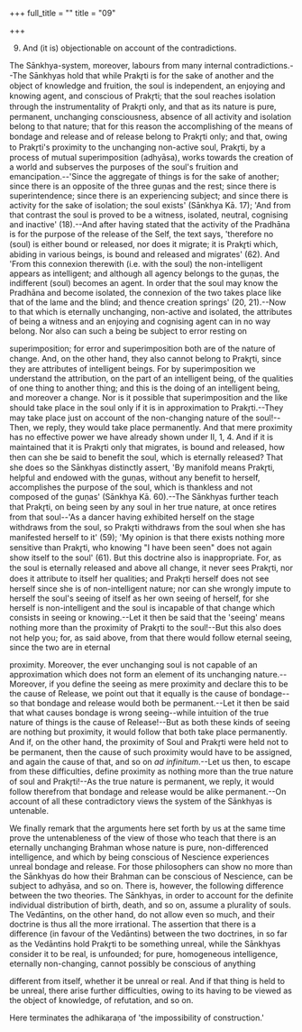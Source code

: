 +++
full_title = ""
title = "09"

+++




9. And (it is) objectionable on account of the contradictions.

The Sānkhya-system, moreover, labours from many internal contradictions.--The Sānkhyas hold that while Prakr̥ti is for the sake of another and the object of knowledge and fruition, the soul is independent, an enjoying and knowing agent, and conscious of Prakr̥ti; that the soul reaches isolation through the instrumentality of Prakr̥ti only, and that as its nature is pure, permanent, unchanging consciousness, absence of all activity and isolation belong to that nature; that for this reason the accomplishing of the means of bondage and release and of release belong to Prakr̥ti only; and that, owing to Prakr̥ti's proximity to the unchanging non-active soul, Prakr̥ti, by a process of mutual superimposition (adhyāsa), works towards the creation of a world and subserves the purposes of the soul's fruition and emancipation.--'Since the aggregate of things is for the sake of another; since there is an opposite of the three guṇas and the rest; since there is superintendence; since there is an experiencing subject; and since there is activity for the sake of isolation; the soul exists' (Sānkhya Kā. 17); 'And from that contrast the soul is proved to be a witness, isolated, neutral, cognising and inactive' (18).--And after having stated that the activity of the Pradhāna is for the purpose of the release of the Self, the text says, 'therefore no (soul) is either bound or released, nor does it migrate; it is Prakr̥ti which, abiding in various beings, is bound and released and migrates' (62). And 'From this connexion therewith (i.e. with the soul) the non-intelligent appears as intelligent; and although all agency belongs to the guṇas, the indifferent (soul) becomes an agent. In order that the soul may know the Pradhāna and become isolated, the connexion of the two takes place like that of the lame and the blind; and thence creation springs' (20, 21).--Now to that which is eternally unchanging, non-active and isolated, the attributes of being a witness and an enjoying and cognising agent can in no way belong. Nor also can such a being be subject to error resting on

superimposition; for error and superimposition both are of the nature of change. And, on the other hand, they also cannot belong to Prakr̥ti, since they are attributes of intelligent beings. For by superimposition we understand the attribution, on the part of an intelligent being, of the qualities of one thing to another thing; and this is the doing of an intelligent being, and moreover a change. Nor is it possible that superimposition and the like should take place in the soul only if it is in approximation to Prakr̥ti.--They may take place just on account of the non-changing nature of the soul!--Then, we reply, they would take place permanently. And that mere proximity has no effective power we have already shown under II, 1, 4. And if it is maintained that it is Prakr̥ti only that migrates, is bound and released, how then can she be said to benefit the soul, which is eternally released? That she does so the Sānkhyas distinctly assert, 'By manifold means Prakr̥ti, helpful and endowed with the guṇas, without any benefit to herself, accomplishes the purpose of the soul, which is thankless and not composed of the guṇas' (Sānkhya Kā. 60).--The Sānkhyas further teach that Prakr̥ti, on being seen by any soul in her true nature, at once retires from that soul--'As a dancer having exhibited herself on the stage withdraws from the soul, so Prakr̥ti withdraws from the soul when she has manifested herself to it' (59); 'My opinion is that there exists nothing more sensitive than Prakr̥ti, who knowing "I have been seen" does not again show itself to the soul' (61). But this doctrine also is inappropriate. For, as the soul is eternally released and above all change, it never sees Prakr̥ti, nor does it attribute to itself her qualities; and Prakr̥ti herself does not see herself since she is of non-intelligent nature; nor can she wrongly impute to herself the soul's seeing of itself as her own seeing of herself, for she herself is non-intelligent and the soul is incapable of that change which consists in seeing or knowing.--Let it then be said that the 'seeing' means nothing more than the proximity of Prakr̥ti to the soul!--But this also does not help you; for, as said above, from that there would follow eternal seeing, since the two are in eternal

proximity. Moreover, the ever unchanging soul is not capable of an approximation which does not form an element of its unchanging nature.--Moreover, if you define the seeing as mere proximity and declare this to be the cause of Release, we point out that it equally is the cause of bondage--so that bondage and release would both be permanent.--Let it then be said that what causes bondage is wrong seeing--while intuition of the true nature of things is the cause of Release!--But as both these kinds of seeing are nothing but proximity, it would follow that both take place permanently. And if, on the other hand, the proximity of Soul and Prakr̥ti were held not to be permanent, then the cause of such proximity would have to be assigned, and again the cause of that, and so on _ad infinitum_.--Let us then, to escape from these difficulties, define proximity as nothing more than the true nature of soul and Prakr̥ti!--As the true nature is permanent, we reply, it would follow therefrom that bondage and release would be alike permanent.--On account of all these contradictory views the system of the Sānkhyas is untenable.

We finally remark that the arguments here set forth by us at the same time prove the untenableness of the view of those who teach that there is an eternally unchanging Brahman whose nature is pure, non-differenced intelligence, and which by being conscious of Nescience experiences unreal bondage and release. For those philosophers can show no more than the Sānkhyas do how their Brahman can be conscious of Nescience, can be subject to adhyāsa, and so on. There is, however, the following difference between the two theories. The Sānkhyas, in order to account for the definite individual distribution of birth, death, and so on, assume a plurality of souls. The Vedāntins, on the other hand, do not allow even so much, and their doctrine is thus all the more irrational. The assertion that there is a difference (in favour of the Vedāntins) between the two doctrines, in so far as the Vedāntins hold Prakr̥ti to be something unreal, while the Sānkhyas consider it to be real, is unfounded; for pure, homogeneous intelligence, eternally non-changing, cannot possibly be conscious of anything

different from itself, whether it be unreal or real. And if that thing is held to be unreal, there arise further difficulties, owing to its having to be viewed as the object of knowledge, of refutation, and so on.

Here terminates the adhikaraṇa of 'the impossibility of construction.'

